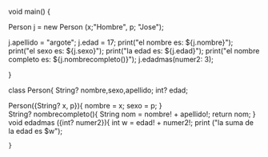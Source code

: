 void main() {

  Person j = new Person (x;"Hombre", p; "Jose");
  
   j.apellido = "argote";
   j.edad = 17;
   print("el nombre es: ${j.nombre}");
   print("el sexo es: ${j.sexo}");
   print("la edad es: ${j.edad}");
   print("el nombre completo es: ${j.nombrecompleto()}");
   j.edadmas(numer2: 3);
   
  
  
   
          
}

  class Person{
   String? nombre,sexo,apellido;
   int? edad;
  
   Person({String? x, p}){
    nombre = x;
      sexo = p;
  }  
    String? nombrecompleto(){
     String nom = nombre! + apellido!;
      return nom;
    }  
     void edadmas ({int? numer2}){
      int w = edad! + numer2!;
       print ("la suma de la edad es $w");
      
    }